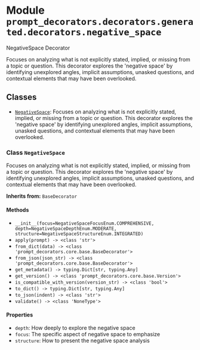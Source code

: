 # Module `prompt_decorators.decorators.generated.decorators.negative_space`

NegativeSpace Decorator

Focuses on analyzing what is not explicitly stated, implied, or missing from a topic or question. This decorator explores the 'negative space' by identifying unexplored angles, implicit assumptions, unasked questions, and contextual elements that may have been overlooked.

## Classes

- [`NegativeSpace`](#class-negativespace): Focuses on analyzing what is not explicitly stated, implied, or missing from a topic or question. This decorator explores the 'negative space' by identifying unexplored angles, implicit assumptions, unasked questions, and contextual elements that may have been overlooked.

### Class `NegativeSpace`

Focuses on analyzing what is not explicitly stated, implied, or missing from a topic or question. This decorator explores the 'negative space' by identifying unexplored angles, implicit assumptions, unasked questions, and contextual elements that may have been overlooked.

**Inherits from:** `BaseDecorator`

#### Methods

- `__init__(focus=NegativeSpaceFocusEnum.COMPREHENSIVE, depth=NegativeSpaceDepthEnum.MODERATE, structure=NegativeSpaceStructureEnum.INTEGRATED)`
- `apply(prompt) -> <class 'str'>`
- `from_dict(data) -> <class 'prompt_decorators.core.base.BaseDecorator'>`
- `from_json(json_str) -> <class 'prompt_decorators.core.base.BaseDecorator'>`
- `get_metadata() -> typing.Dict[str, typing.Any]`
- `get_version() -> <class 'prompt_decorators.core.base.Version'>`
- `is_compatible_with_version(version_str) -> <class 'bool'>`
- `to_dict() -> typing.Dict[str, typing.Any]`
- `to_json(indent) -> <class 'str'>`
- `validate() -> <class 'NoneType'>`
#### Properties

- `depth`: How deeply to explore the negative space
- `focus`: The specific aspect of negative space to emphasize
- `structure`: How to present the negative space analysis
